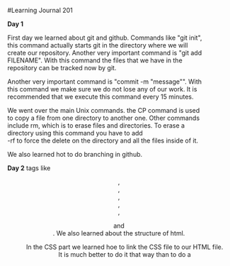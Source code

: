 #Learning Journal 201

**Day 1**

  First day we learned about git and github. Commands like "git init", this
command actually starts git in the directory where we will create our
repository. Another very important command is "git add FILENAME". With this
command the files that we have in the repository can be tracked now by git.

  Another very important command is "commit -m "message"". With this command we
make sure we do not lose any of our work. It is recommended that we execute
this command every 15 minutes.

  We went over the main Unix commands. the CP command is used to copy a file
from one directory to another one. Other commands include rm, which is to erase
files and directories. To erase a directory using this command you have to add \
-rf to force the delete on the directory and all the files inside of it.

  We also learned hot to do branching in github.

**Day 2**
tags like <Header>, <footer>, <nav>, <aside>, <section>, <figure> and <div>. We
also learned about the structure of html.

  In the CSS part we learned hoe to link the CSS file to our HTML file. It is
much better to do it that way than to do a <style> tag. We also learned how to
style web pages using CSS.

**Day 3**

  In this day we covered the box model in CSS. The web page is actually
mad out of elements all made out of boxes. Even if we see an element as a
circle, this element is actually a box. How to manipulate the hight and
width. We also covered the border, margin and padding.

  In the javascript part we covered decision making. This can be done by
 conditionals. One of this conditionals is the If...else statements. Here is an
  example of the if, else statement.

if (x = 0) {
  y = 3 * 9
}
else [
  y = 5 * 20
]

  We also covered loops. Loops keep repeating the same instructions until a
certain condition is met. For the loop we use the for command. Here is an
example of a loop.

for (i = 0; i < x; i++) {
  x = x + 1
}


  In another loop we have instruction performing until a condition changes. In
this loop instead of using the keyword for we use the keyword while. Here is an
example of this loop.

while (i = 0; i < x; i++) {
  x = x + 1
}

**Day 4**

During this day we learned about functions is javascript and and introduction
to the CSS layout. We learned about parameters. Parameters are values that the
function needs to execute the instructions. SOme other functions need arguments.
Here is an example of a function.

function function1() {
X = 3 * s
}

  When you call this function so that the instructions inside of it will execute
you use the folloeing code.

function1 ();

  Inside the parenthesis we can add parameters so this values would be used buy
the instructions in the function.

**Day 5**

  Day 5 was spent covering CSS. We learned about how to use commands to position
the boxes in the web page. We covered relative positioning. An example of the
code used for relative positioning follows:

p.example {
    position: relative;
    top: 10px;
    left 100px;
}

  We also covered absolute positioning. In absolute positioning the box is
taken out of normal flow and no longer affects the position of other elements
on the page. Here is an example:

h1 {
  position: absolute;
  top: 0px;
  left: 500px;
  width: 250px;
}
p {
  width: 450px;
}

**Journal day 6**

We learned about objects, functions and methods.

Object group together s set of variables. Here is an example of how you add
variables (properties) to an object:

var = restaurant {
name: "El Res",
dishes: 3,
tables: 20,
dishType = ['tacos','hamburgers','hotdogs']
}

We also learned about built in objects. This built in objects contain
functionalities used by commonly by scripts.
Also we covered the methods. When a function is part of an object is called a
method.


Also DOM was covered. "Document Object Model"
When the browser loads a web page, it creates a model of that page, that is
the DOM. That summarizes day6.


**Journal day 7**
On day 7 we learned about box width, height, overflowBorder, margin, & padding.
Border width, style, & color. Centering content. Changing inline/block.
Visibility and additional border topics. All this is in CSS.

Following is an example of how to change the with.

.box {
    width: 100%;
}

this changes all that are in the class box to 100% with.

function myFunction() {
    var x = document.createElement("TABLE");
    x.setAttribute("id", "myTable");
    document.body.appendChild(x);

    var y = document.createElement("TR");
    y.setAttribute("id", "myTr");
    document.getElementById("myTable").appendChild(y);

    var z = document.createElement("TD");
    var t = document.createTextNode("cell");
    z.appendChild(t);
    document.getElementById("myTr").appendChild(z);
}
code source www.w3schools.com

We also learned about creating tables and structure. Here is a code example of
how to create a table.

**Journal day 8**

On this day we learned about forms, tables, lists and events.
Forms is a way the user inputs values. There are different types of forms. The
input types are text, password, submit, reset, radio, check box and button.
Here is an example of what the code would look when asking for a radio input
type:

<form>
  <input type="radio" name="gender" value="male" checked> Male<br>
  <input type="radio" name="gender" value="female"> Female<br>
  <input type="radio" name="gender" value="other"> Other
</form>

Another important subject we covered are the events. An event is something the
user does or the browser does. Common events are:
onchange, onclick, onmouseover, onmouseout,onkeydown and onload.

**Journal day 9**

Today we learned about key positioning. CSS treats each HTML element as if it
is in its own box. The box can be in a block level or and inline box. Block
line elements start on a new line. Inline elements flow in between surrounding
text. CSS has the following ositioning schemes:

  Normal flow
  Relative positioning
  Absolute positioning
  Fixed positioning
  Floating elements

We also control screen sizes and resolutions.
We also learned about CSS frameworks. With CSS frameworks we can create common
tasks like the following:

  Layout grids
  styling forms
  crating printer friendly versions of pages.

**Journal day 10**

In day 10 we covered error handling and debugging.
Order of execution: The order in which statements are executed cannot complete
until until another statement or function as completed.

Functions in Javascript are said to have lexical scope, they are linked to the
object they were defined within. There are object objects like the following:

  Syntax error
  Reference error
  EvalError
  URIError
  TypeError
  RangeError
  Error
  NaN

There are two ways to threat errors:

1. Debug the script to fix errors.
2. Handle errors gracefully.

  The debugger keyword creates a breakpoint in the code. The common errors
we can find are missed extra characters and data type issues.

**Learning journal day 11**

Today we learned how to add video to our pages. We also commented that flash
is not used that much. Apple stopped using it. The best way to add video
into our web pages is by using the <video> tag. Here is a code example of how
to do this:

<video src = "video/jumping.mp4" poster = "images/jumping.jpg" width = "400"
height = "300" loop>
<p>Video of someone jumping</p>
</video>
d
In the css part we learned how to align the images, how and how to center them,
 here is an example of how to center an image in css:

  img.allign-center {
    display: block;
    margin: 0px auto:
  }
  img.medium {
    width: 250px;
    height 250px;
  }
We also covered about back-ground images. This way you can place an image
behind any html element.

**Journal Day 12**

  During day 12 we learned how to put the data we have into a chart. We learned
that these charts can be styled in many different ways. To create a canvas we
need to put information in the HTML and the js. We use a tag called <canvas> in
the HTML side, here is an example of this tag.

<canvas id="canvas" width="500" height="300"></canvas>

  We also learned where to find libraries to use with canvas, if we want to
use a library, we have to do the following tad, and put it in the head of our
HTML document.

 <script src="https://cdnjs.cloudflare.com/ajax/libs/Chart.js/2.5.0/Chart.min.js" charset="utf-8"></script>

 **Journal day 13--

  Today we learned about storing data in the browser. Where we stored it is
called local storage.we do it with the following js.

  localStorage['ingredients'] = JSON.stringify(ingredientsArray);

  What this does is it stores an Array called ingredients in the local storage
by turning the data of this array into a string.

  Then when we want to retrieve the data from the local storage we use the
following js:

var existingData = JSON.parse(localStorage['ingredients']);

  This makes the string we had stored into a number or set of numbers.
